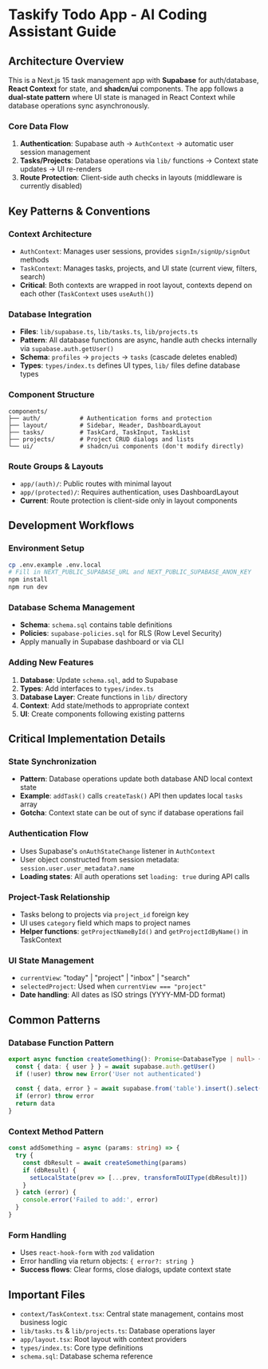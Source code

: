 # Taskify Todo App - AI Coding Assistant Guide

## Architecture Overview

This is a Next.js 15 task management app with **Supabase** for auth/database, **React Context** for state, and **shadcn/ui** components. The app follows a **dual-state pattern** where UI state is managed in React Context while database operations sync asynchronously.

### Core Data Flow
1. **Authentication**: Supabase auth → `AuthContext` → automatic user session management
2. **Tasks/Projects**: Database operations via `lib/` functions → Context state updates → UI re-renders
3. **Route Protection**: Client-side auth checks in layouts (middleware is currently disabled)

## Key Patterns & Conventions

### Context Architecture
- `AuthContext`: Manages user sessions, provides `signIn/signUp/signOut` methods
- `TaskContext`: Manages tasks, projects, and UI state (current view, filters, search)
- **Critical**: Both contexts are wrapped in root layout, contexts depend on each other (`TaskContext` uses `useAuth()`)

### Database Integration
- **Files**: `lib/supabase.ts`, `lib/tasks.ts`, `lib/projects.ts`
- **Pattern**: All database functions are async, handle auth checks internally via `supabase.auth.getUser()`
- **Schema**: `profiles` → `projects` → `tasks` (cascade deletes enabled)
- **Types**: `types/index.ts` defines UI types, `lib/` files define database types

### Component Structure
```
components/
├── auth/           # Authentication forms and protection
├── layout/         # Sidebar, Header, DashboardLayout
├── tasks/          # TaskCard, TaskInput, TaskList
├── projects/       # Project CRUD dialogs and lists
└── ui/             # shadcn/ui components (don't modify directly)
```

### Route Groups & Layouts
- `app/(auth)/`: Public routes with minimal layout
- `app/(protected)/`: Requires authentication, uses DashboardLayout
- **Current**: Route protection is client-side only in layout components

## Development Workflows

### Environment Setup
```bash
cp .env.example .env.local
# Fill in NEXT_PUBLIC_SUPABASE_URL and NEXT_PUBLIC_SUPABASE_ANON_KEY
npm install
npm run dev
```

### Database Schema Management
- **Schema**: `schema.sql` contains table definitions
- **Policies**: `supabase-policies.sql` for RLS (Row Level Security)
- Apply manually in Supabase dashboard or via CLI

### Adding New Features
1. **Database**: Update `schema.sql`, add to Supabase
2. **Types**: Add interfaces to `types/index.ts`
3. **Database Layer**: Create functions in `lib/` directory
4. **Context**: Add state/methods to appropriate context
5. **UI**: Create components following existing patterns

## Critical Implementation Details

### State Synchronization
- **Pattern**: Database operations update both database AND local context state
- **Example**: `addTask()` calls `createTask()` API then updates local `tasks` array
- **Gotcha**: Context state can be out of sync if database operations fail

### Authentication Flow
- Uses Supabase's `onAuthStateChange` listener in `AuthContext`
- User object constructed from session metadata: `session.user.user_metadata?.name`
- **Loading states**: All auth operations set `loading: true` during API calls

### Project-Task Relationship
- Tasks belong to projects via `project_id` foreign key
- UI uses `category` field which maps to project names
- **Helper functions**: `getProjectNameById()` and `getProjectIdByName()` in TaskContext

### UI State Management
- `currentView`: "today" | "project" | "inbox" | "search"
- `selectedProject`: Used when `currentView === "project"`
- **Date handling**: All dates as ISO strings (YYYY-MM-DD format)

## Common Patterns

### Database Function Pattern
```typescript
export async function createSomething(): Promise<DatabaseType | null> {
  const { data: { user } } = await supabase.auth.getUser()
  if (!user) throw new Error('User not authenticated')
  
  const { data, error } = await supabase.from('table').insert().select().single()
  if (error) throw error
  return data
}
```

### Context Method Pattern
```typescript
const addSomething = async (params: string) => {
  try {
    const dbResult = await createSomething(params)
    if (dbResult) {
      setLocalState(prev => [...prev, transformToUIType(dbResult)])
    }
  } catch (error) {
    console.error('Failed to add:', error)
  }
}
```

### Form Handling
- Uses `react-hook-form` with `zod` validation
- Error handling via return objects: `{ error?: string }`
- **Success flows**: Clear forms, close dialogs, update context state

## Important Files
- `context/TaskContext.tsx`: Central state management, contains most business logic
- `lib/tasks.ts` & `lib/projects.ts`: Database operations layer
- `app/layout.tsx`: Root layout with context providers
- `types/index.ts`: Core type definitions
- `schema.sql`: Database schema reference
